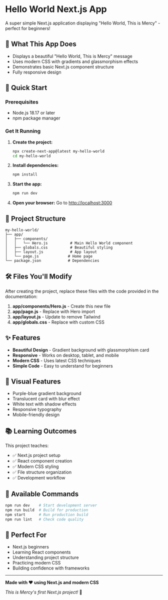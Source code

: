 # Hello World Next.js App

A super simple Next.js application displaying "Hello World, This is Mercy" - perfect for beginners!

## 🎯 What This App Does

- Displays a beautiful "Hello World, This is Mercy" message
- Uses modern CSS with gradients and glassmorphism effects
- Demonstrates basic Next.js component structure
- Fully responsive design

## 🚀 Quick Start

### Prerequisites
- Node.js 18.17 or later
- npm package manager

### Get It Running

1. **Create the project:**
   ```bash
   npx create-next-app@latest my-hello-world
   cd my-hello-world
   ```

2. **Install dependencies:**
   ```bash
   npm install
   ```

3. **Start the app:**
   ```bash
   npm run dev
   ```

4. **Open your browser:**
   Go to [http://localhost:3000](http://localhost:3000)

## 📁 Project Structure

```
my-hello-world/
├── app/
│   ├── components/
│   │   └── Hero.js          # Main Hello World component
│   ├── globals.css          # Beautiful styling
│   ├── layout.js            # App layout
│   └── page.js             # Home page
└── package.json            # Dependencies
```

## 🛠️ Files You'll Modify

After creating the project, replace these files with the code provided in the documentation:

1. **app/components/Hero.js** - Create this new file
2. **app/page.js** - Replace with Hero import
3. **app/layout.js** - Update to remove Tailwind
4. **app/globals.css** - Replace with custom CSS

## ✨ Features

- **Beautiful Design** - Gradient background with glassmorphism card
- **Responsive** - Works on desktop, tablet, and mobile
- **Modern CSS** - Uses latest CSS techniques
- **Simple Code** - Easy to understand for beginners

## 🎨 Visual Features

- Purple-blue gradient background
- Translucent card with blur effect
- White text with shadow effects
- Responsive typography
- Mobile-friendly design

## 📚 Learning Outcomes

This project teaches:
- ✅ Next.js project setup
- ✅ React component creation
- ✅ Modern CSS styling
- ✅ File structure organization
- ✅ Development workflow

## 🔧 Available Commands

```bash
npm run dev    # Start development server
npm run build  # Build for production
npm start      # Run production build
npm run lint   # Check code quality
```

## 🌟 Perfect For

- Next.js beginners
- Learning React components
- Understanding project structure
- Practicing modern CSS
- Building confidence with frameworks

---

**Made with ❤️ using Next.js and modern CSS**

*This is Mercy's first Next.js project!* 🎉